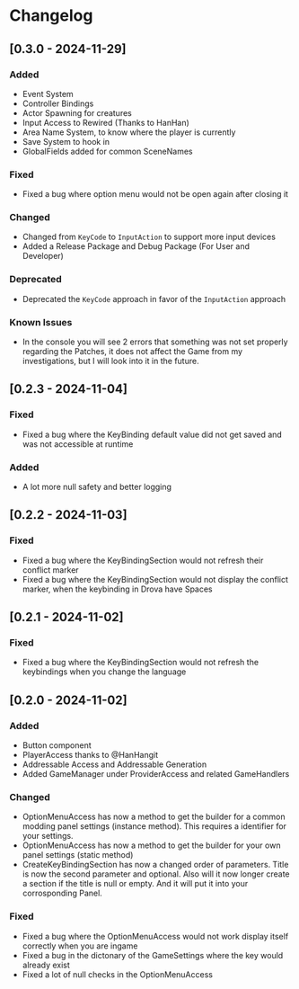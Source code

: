# Changelog

## [0.3.0 - 2024-11-29]
### Added
- Event System
- Controller Bindings
- Actor Spawning for creatures
- Input Access to Rewired (Thanks to HanHan)
- Area Name System, to know where the player is currently
- Save System to hook in
- GlobalFields added for common SceneNames

### Fixed
- Fixed a bug where option menu would not be open again after closing it

### Changed
- Changed from `KeyCode` to `InputAction` to support more input devices
- Added a Release Package and Debug Package (For User and Developer)

### Deprecated
- Deprecated the `KeyCode` approach in favor of the `InputAction` approach

### Known Issues
- In the console you will see 2 errors that something was not set properly regarding the Patches, it does not affect the Game from my investigations, but I will look into it in the future.

## [0.2.3 - 2024-11-04]
### Fixed
- Fixed a bug where the KeyBinding default value did not get saved and was not accessible at runtime

### Added
- A lot more null safety and better logging

## [0.2.2 - 2024-11-03]
### Fixed
- Fixed a bug where the KeyBindingSection would not refresh their conflict marker
- Fixed a bug where the KeyBindingSection would not display the conflict marker, when the keybinding in Drova have Spaces

## [0.2.1 - 2024-11-02]
### Fixed
- Fixed a bug where the KeyBindingSection would not refresh the keybindings when you change the language

## [0.2.0 - 2024-11-02]
### Added
- Button component
- PlayerAccess thanks to @HanHangit
- Addressable Access and Addressable Generation
- Added GameManager under ProviderAccess and related GameHandlers

### Changed
- OptionMenuAccess has now a method to get the builder for a common modding panel settings (instance method). This requires a identifier for your settings.
- OptionMenuAccess has now a method to get the builder for your own panel settings (static method)
- CreateKeyBindingSection has now a changed order of parameters. Title is now the second parameter and optional. Also will it now longer create a section if the title is null or empty. And it will put it into your corrosponding Panel.

### Fixed
- Fixed a bug where the OptionMenuAccess would not work display itself correctly when you are ingame
- Fixed a bug in the dictonary of the GameSettings where the key would already exist
- Fixed a lot of null checks in the OptionMenuAccess